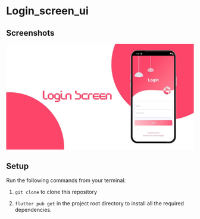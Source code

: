 # Login_screen_ui
## Screenshots

![bmi (820 x 360 px)](https://github.com/nibinpsreenivas/Login_screen_ui/blob/main/login%20screen.jpg)

## Setup
    
Run the following commands from your terminal:

1) `git clone` to clone this repository 

2) `flutter pub get` in the project root directory to install all the required dependencies.
 
